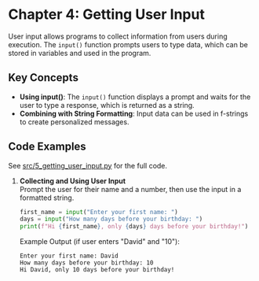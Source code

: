 # Chapter 4: Getting User Input

User input allows programs to collect information from users during execution. The `input()` function prompts users to type data, which can be stored in variables and used in the program.

## Key Concepts
- **Using input()**: The `input()` function displays a prompt and waits for the user to type a response, which is returned as a string.
- **Combining with String Formatting**: Input data can be used in f-strings to create personalized messages.

## Code Examples
See [src/5_getting_user_input.py](src/5_getting_user_input.py) for the full code.

1. **Collecting and Using User Input**  
   Prompt the user for their name and a number, then use the input in a formatted string.

   ```python
   first_name = input("Enter your first name: ")
   days = input("How many days before your birthday: ")
   print(f"Hi {first_name}, only {days} days before your birthday!")
   ```

   Example Output (if user enters "David" and "10"):
   ```
   Enter your first name: David
   How many days before your birthday: 10
   Hi David, only 10 days before your birthday!
   ```